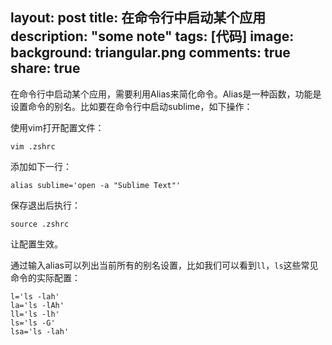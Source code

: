 layout: post
title: 在命令行中启动某个应用
description: "some note"
tags: [代码]
image:
background: triangular.png
comments: true
share: true
---

在命令行中启动某个应用，需要利用Alias来简化命令。Alias是一种函数，功能是设置命令的别名。比如要在命令行中启动sublime，如下操作：

使用vim打开配置文件：

	vim .zshrc

添加如下一行：

	alias sublime='open -a "Sublime Text"'

保存退出后执行：

	source .zshrc

让配置生效。

通过输入alias可以列出当前所有的别名设置，比如我们可以看到```ll```，```ls```这些常见命令的实际配置：

	l='ls -lah'
	la='ls -lAh'
	ll='ls -lh'
	ls='ls -G'
	lsa='ls -lah'